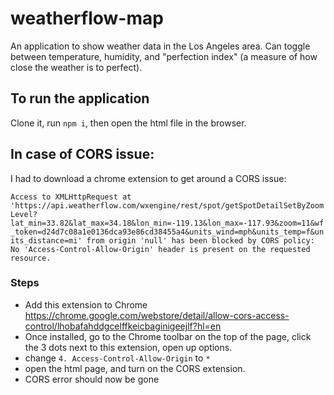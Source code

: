 # weatherflow-map

An application to show weather data in the Los Angeles area. Can toggle between temperature, humidity, and "perfection index" (a measure of how close the weather is to perfect).

## To run the application

Clone it, run `npm i`, then open the html file in the browser.

## In case of CORS issue:

I had to download a chrome extension to get around a CORS issue:

`Access to XMLHttpRequest at 'https://api.weatherflow.com/wxengine/rest/spot/getSpotDetailSetByZoomLevel?lat_min=33.82&lat_max=34.18&lon_min=-119.13&lon_max=-117.93&zoom=11&wf_token=d24d7c08a1e0136dca93e86cd38455a4&units_wind=mph&units_temp=f&units_distance=mi' from origin 'null' has been blocked by CORS policy: No 'Access-Control-Allow-Origin' header is present on the requested resource.`

### Steps

- Add this extension to Chrome https://chrome.google.com/webstore/detail/allow-cors-access-control/lhobafahddgcelffkeicbaginigeejlf?hl=en
- Once installed, go to the Chrome toolbar on the top of the page, click the 3 dots next to this extension, open up options.
- change `4. Access-Control-Allow-Origin` to `*`
- open the html page, and turn on the CORS extension.
- CORS error should now be gone
